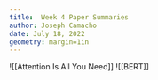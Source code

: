 ```yaml
---
title:  Week 4 Paper Summaries
author: Joseph Camacho
date: July 18, 2022
geometry: margin=1in
---
```

![[Attention Is All You Need]]
![[BERT]]